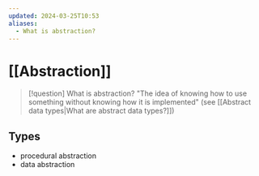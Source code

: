 ```yaml
---
updated: 2024-03-25T10:53
aliases:
  - What is abstraction?
---
```

# [[Abstraction]]
> [!question] What is abstraction?
> "The idea of knowing how to use something without knowing how it is implemented" (see [[Abstract data types|What are abstract data types?]])

## Types
- procedural abstraction
- data abstraction